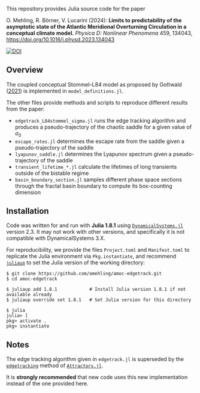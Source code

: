 This repository provides Julia source code for the paper

O. Mehling, R. Börner, V. Lucarini (2024): **Limits to predictability of the asymptotic state of the Atlantic Meridional Overturning Circulation in a conceptual climate model.** *Physica D: Nonlinear Phenomena* 459, 134043, https://doi.org/10.1016/j.physd.2023.134043

[![DOI](https://zenodo.org/badge/DOI/10.5281/zenodo.10370900.svg)](https://doi.org/10.5281/zenodo.10370900)

## Overview

The coupled conceptual Stommel–L84 model as proposed by Gottwald ([2021](https://doi.org/10.1007/s00382-020-05476-z)) is implemented in `model_definitions.jl`.

The other files provide methods and scripts to reproduce different results from the paper:
* `edgetrack_L84stommel_sigma.jl` runs the edge tracking algorithm and produces a pseudo-trajectory of the chaotic saddle for a given value of $\sigma_0$
* `escape_rates.jl` determines the escape rate from the saddle given a pseudo-trajectory of the saddle
* `lyapunov_saddle.jl` determines the Lyapunov spectrum given a pseudo-trajectory of the saddle
* `transient_lifetime_*.jl` calculate the lifetimes of long transients outside of the bistable regime
* `basin_boundary_section.jl` samples different phase space sections through the fractal basin boundary to compute its box-counting dimension

## Installation

Code was written for and run with **Julia 1.8.1** using [`DynamicalSystems.jl`](https://github.com/JuliaDynamics/DynamicalSystems.jl) version 2.3. It may not work with other versions, and specifically it is not compatible with DynamicalSystems 3.X.

For reproducibility, we provide the files `Project.toml` and `Manifest.toml` to replicate the Julia environment via `Pkg.instantiate`, and recommend [`juliaup`](https://github.com/JuliaLang/juliaup) to set the Julia version of the working directory:

```
$ git clone https://github.com/omehling/amoc-edgetrack.git
$ cd amoc-edgetrack

$ juliaup add 1.8.1            # Install Julia version 1.8.1 if not available already
$ juliaup override set 1.8.1   # Set Julia version for this directory

$ julia
julia> ]
pkg> activate .
pkg> instantiate
```

## Notes

The edge tracking algorithm given in `edgetrack.jl` is superseded by the [`edgetracking`](https://juliadynamics.github.io/DynamicalSystemsDocs.jl/attractors/stable/basins/#Attractors.edgetracking) method of [`Attractors.jl`](https://github.com/JuliaDynamics/Attractors.jl).

It is **strongly recommended** that new code uses this new implementation instead of the one provided here.
